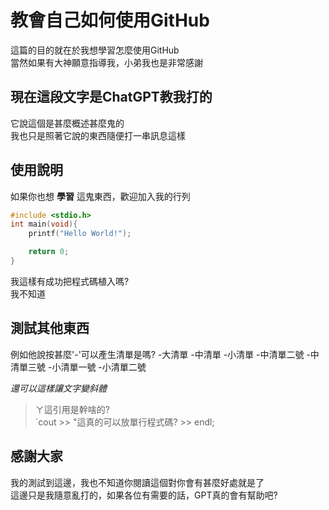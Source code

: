 # 教會自己如何使用GitHub
這篇的目的就在於我想學習怎麼使用GitHub  
當然如果有大神願意指導我，小弟我也是非常感謝  

## 現在這段文字是ChatGPT教我打的
它說這個是甚麼概述甚麼鬼的  
我也只是照著它說的東西隨便打一串訊息這樣  

## 使用說明
如果你也想 **學習** 這鬼東西，歡迎加入我的行列

```c
#include <stdio.h>
int main(void){
    printf("Hello World!");

    return 0;
}
```

我這樣有成功把程式碼植入嗎?  
我不知道

## 測試其他東西
例如他說按甚麼'-'可以產生清單是嗎?
-大清單
 -中清單
  -小清單
 -中清單二號
 -中清單三號
  -小清單一號
  -小清單二號

*還可以這樣讓文字變斜體*  
>ㄚ這引用是幹啥的?  
`cout >> "這真的可以放單行程式碼? >> endl;

## 感謝大家
我的測試到這邊，我也不知道你閱讀這個對你會有甚麼好處就是了  
這邊只是我隨意亂打的，如果各位有需要的話，GPT真的會有幫助吧?